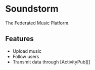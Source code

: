 # Soundstorm

The Federated Music Platform.

## Features

* Upload music
* Follow users
* Transmit data through [ActivityPub][]
